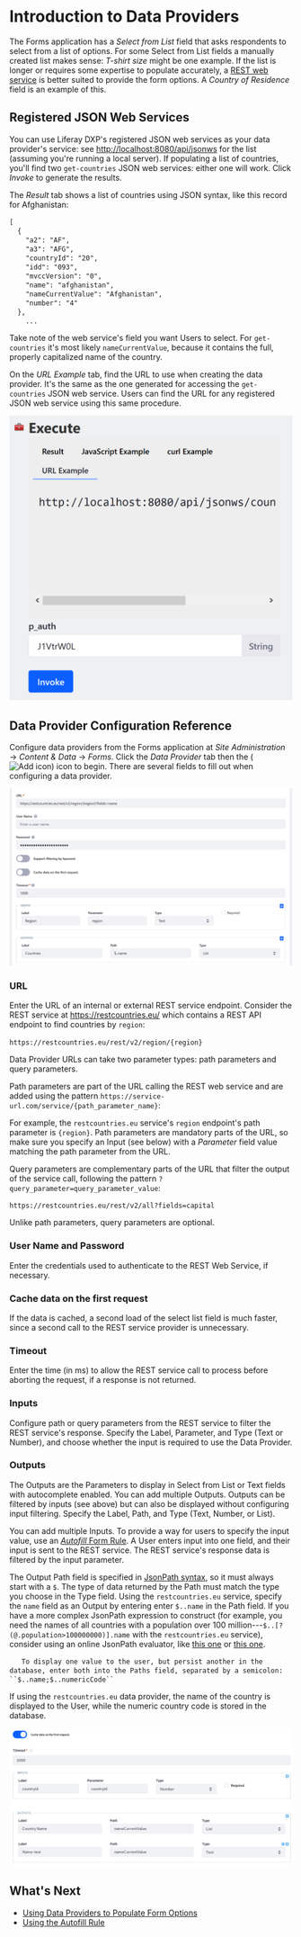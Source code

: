 # Introduction to Data Providers

The Forms application has a _Select from List_ field that asks respondents to select from a list of options. For some Select from List fields a manually created list makes sense: _T-shirt size_ might be one example. If the list is longer or requires some expertise to populate accurately, a [REST web service](https://en.wikipedia.org/wiki/Representational_state_transfer) is better suited to provide the form options. A _Country of Residence_ field is an example of this. 

## Registered JSON Web Services

You can use Liferay DXP's registered JSON web services as your data provider's service: see [http://localhost:8080/api/jsonws](http://localhost:8080/api/jsonws) for the list (assuming you're running a local server). If populating a list of countries, you'll find two `get-countries` JSON web services: either one will work. Click _Invoke_ to generate the results.

The _Result_ tab shows a list of countries using JSON syntax, like this record for Afghanistan:

    [
      {
        "a2": "AF",
        "a3": "AFG",
        "countryId": "20",
        "idd": "093",
        "mvccVersion": "0",
        "name": "afghanistan",
        "nameCurrentValue": "Afghanistan",
        "number": "4"
      },
        ...

Take note of the web service's field you want Users to select. For `get-countries` it's most likely `nameCurrentValue`, because it contains the full, properly capitalized name of the country.

On the _URL Example_ tab, find the URL to use when creating the data provider. It's the same as the one generated for accessing the `get-countries` JSON web service. Users can find the URL for any registered JSON web service using this same procedure.

![The URL Example tab displays the corresponding the JSON web service.](./introduction-to-data-providers/images/02.png)

## Data Provider Configuration Reference

Configure data providers from the Forms application at _Site Administration_ &rarr; _Content & Data_ &rarr; _Forms_. Click the _Data Provider_ tab then the (![Add icon](../../../../images/icon-add.png)) icon to begin. There are several fields to fill out when configuring a data provider.

![Here are the different fields and their explanations.](./introduction-to-data-providers/images/03.png)

### URL

Enter the URL of an internal or external REST service endpoint. Consider the REST service at <https://restcountries.eu/> which contains a REST API endpoint to find countries by `region`:

`https://restcountries.eu/rest/v2/region/{region}`

Data Provider URLs can take two parameter types: path parameters and query parameters.

Path parameters are part of the URL calling the REST web service and are added using the pattern `https://service-url.com/service/{path_parameter_name}`:

For example, the `restcountries.eu` service's `region` endpoint's path parameter is `{region}`. Path parameters are mandatory parts of the URL, so make sure you specify an Input (see below) with a _Parameter_ field value matching the path parameter from the URL.

Query parameters are complementary parts of the URL that filter the output of the service call, following the pattern
`?query_parameter=query_parameter_value`:

    https://restcountries.eu/rest/v2/all?fields=capital

Unlike path parameters, query parameters are optional.

### User Name and Password

Enter the credentials used to authenticate to the REST Web Service, if necessary.

### Cache data on the first request

If the data is cached, a second load of the select list field is much faster, since a second call to the REST service provider is unnecessary.

### Timeout

Enter the time (in ms) to allow the REST service call to process before aborting the request, if a response is not returned.

### Inputs

Configure path or query parameters from the REST service to filter the REST service's response. Specify the Label, Parameter, and Type (Text or Number), and choose whether the input is required to use the Data Provider.

### Outputs

The Outputs are the Parameters to display in Select from List or Text fields with autocomplete enabled. You can add multiple Outputs. Outputs can be filtered by inputs (see above) but can also be displayed without configuring input filtering. Specify the Label, Path, and Type (Text, Number, or List).

You can add multiple Inputs. To provide a way for users to specify the input value, use an
[_Autofill_ Form Rule](../form-rules/using-the-autofill-rule.md). A User enters input into one field, and their input is sent to the REST service. The REST service's response data is filtered by the input parameter.

The Output Path field is specified in [JsonPath syntax](https://github.com/json-path/JsonPath/blob/master/README.md), so it must always start with a `$`. The type of data returned by the Path must match the type you choose in the Type field. Using the `restcountries.eu` service, specify the `name` field as an Output by entering enter `$..name` in the Path field. If you have a more complex JsonPath expression to construct (for example, you need the names of all countries with a population over 100 million---`$..[?(@.population>100000000)].name` with the `restcountries.eu` service), consider using an online JsonPath evaluator, like [this one](http://jsonpath.herokuapp.com/) or [this one](https://jsonpath.com/).

```tip::
   To display one value to the user, but persist another in the database, enter both into the Paths field, separated by a semicolon: ``$..name;$..numericCode``
```

If using the `restcountries.eu` data provider, the name of the country is displayed to the User, while the numeric country code is stored in the database.

![Set up Data Providers to display data retrieved from a REST service.](./introduction-to-data-providers/images/01.png)

## What's Next

* [Using Data Providers to Populate Form Options](./using-data-providers-to-populate-form-options.md)
* [Using the Autofill Rule](./form-rules/using-the-autofill-rule.md)
